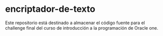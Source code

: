 # encriptador-de-texto
Este repositorio está destinado a almacenar el código fuente para el challenge final del curso de introducción a la programación de Oracle one.
